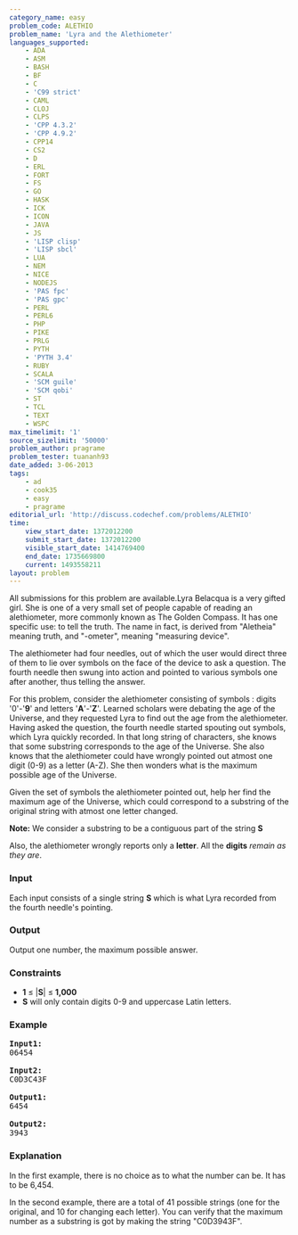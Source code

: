 ```yaml
---
category_name: easy
problem_code: ALETHIO
problem_name: 'Lyra and the Alethiometer'
languages_supported:
    - ADA
    - ASM
    - BASH
    - BF
    - C
    - 'C99 strict'
    - CAML
    - CLOJ
    - CLPS
    - 'CPP 4.3.2'
    - 'CPP 4.9.2'
    - CPP14
    - CS2
    - D
    - ERL
    - FORT
    - FS
    - GO
    - HASK
    - ICK
    - ICON
    - JAVA
    - JS
    - 'LISP clisp'
    - 'LISP sbcl'
    - LUA
    - NEM
    - NICE
    - NODEJS
    - 'PAS fpc'
    - 'PAS gpc'
    - PERL
    - PERL6
    - PHP
    - PIKE
    - PRLG
    - PYTH
    - 'PYTH 3.4'
    - RUBY
    - SCALA
    - 'SCM guile'
    - 'SCM qobi'
    - ST
    - TCL
    - TEXT
    - WSPC
max_timelimit: '1'
source_sizelimit: '50000'
problem_author: pragrame
problem_tester: tuananh93
date_added: 3-06-2013
tags:
    - ad
    - cook35
    - easy
    - pragrame
editorial_url: 'http://discuss.codechef.com/problems/ALETHIO'
time:
    view_start_date: 1372012200
    submit_start_date: 1372012200
    visible_start_date: 1414769400
    end_date: 1735669800
    current: 1493558211
layout: problem
---
```

All submissions for this problem are available.Lyra Belacqua is a very gifted girl. She is one of a very small set of people capable of reading an alethiometer, more commonly known as The Golden Compass. It has one specific use: to tell the truth. The name in fact, is derived from "Aletheia" meaning truth, and "-ometer", meaning "measuring device".

The alethiometer had four needles, out of which the user would direct three of them to lie over symbols on the face of the device to ask a question. The fourth needle then swung into action and pointed to various symbols one after another, thus telling the answer.

For this problem, consider the alethiometer consisting of symbols : digits '0'-'**9**' and letters '**A**'-'**Z**'. Learned scholars were debating the age of the Universe, and they requested Lyra to find out the age from the alethiometer. Having asked the question, the fourth needle started spouting out symbols, which Lyra quickly recorded. In that long string of characters, she knows that some substring corresponds to the age of the Universe. She also knows that the alethiometer could have wrongly pointed out atmost one digit (0-9) as a letter (A-Z). She then wonders what is the maximum possible age of the Universe.

Given the set of symbols the alethiometer pointed out, help her find the maximum age of the Universe, which could correspond to a substring of the original string with atmost one letter changed.

**Note:** We consider a substring to be a contiguous part of the string **S** 

Also, the alethiometer wrongly reports only a **letter**. All the **digits** *remain as they are*.

### Input

Each input consists of a single string **S** which is what Lyra recorded from the fourth needle's pointing.

### Output

Output one number, the maximum possible answer.

### Constraints

- **1** ≤ |**S**| ≤ **1,000**
- **S** will only contain digits 0-9 and uppercase Latin letters.

### Example

<pre>
<b>Input1:</b>
06454

<b>Input2:</b>
C0D3C43F

<b>Output1:</b>
6454

<b>Output2:</b>
3943
</pre>
### Explanation

In the first example, there is no choice as to what the number can be. It has to be 6,454.

In the second example, there are a total of 41 possible strings (one for the original, and 10 for changing each letter). You can verify that the maximum number as a substring is got by making the string "C0D3943F".
